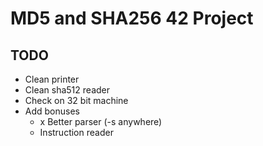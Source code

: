 # MD5 and SHA256 42 Project

## TODO

* Clean printer
* Clean sha512 reader
* Check on 32 bit machine
* Add bonuses
  * x Better parser (-s anywhere)
  * Instruction reader

